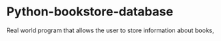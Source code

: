 # Python-bookstore-database
Real world program that allows the user to store information about books,
